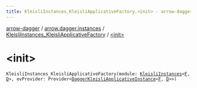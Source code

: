 ```yaml
---
title: KleisliInstances_KleisliApplicativeFactory.<init> - arrow-dagger
---
```


[arrow-dagger](../../index.html) / [arrow.dagger.instances](../index.html) / [KleisliInstances_KleisliApplicativeFactory](index.html) / [&lt;init&gt;](./-init-.html)

# &lt;init&gt;

`KleisliInstances_KleisliApplicativeFactory(module: `[`KleisliInstances`](../-kleisli-instances/index.html)`<`[`F`](index.html#F)`, `[`D`](index.html#D)`>, evProvider: Provider<`[`DaggerKleisliApplicativeInstance`](../-dagger-kleisli-applicative-instance/index.html)`<`[`F`](index.html#F)`, `[`D`](index.html#D)`>>)`